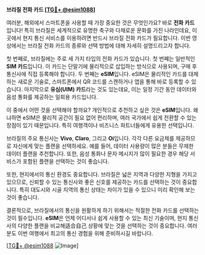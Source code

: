 **브라질 전화 카드 [[TG💪+ @esim1088](https://t.me/s/esim1088)]**

여러분, 해외에서 스마트폰을 사용할 때 가장 중요한 것은 무엇인가요? 바로 **전화 카드**입니다! 특히 브라질은 세계적으로 유명한 축구와 다채로운 문화를 가진 나라인데요, 이곳에서 현지 통신 서비스를 이용하려면 반드시 브라질 전화 카드가 필요합니다. 이번 영상에서는 브라질 전화 카드의 종류와 선택 방법에 대해 자세히 설명드리고자 합니다.

첫 번째로, 브라질에는 주로 세 가지 타입의 전화 카드가 있습니다. 첫 번째는 일반적인 **SIM 카드**입니다. 이 카드는 단말기에 물리적으로 삽입하는 방식으로 사용되며, 구매 후 통신사에 직접 등록해야 합니다. 두 번째는 **eSIM**입니다. eSIM은 물리적인 카드를 대체하는 새로운 기술로, 스마트폰에서 QR 코드를 스캔하거나 앱을 통해 바로 등록할 수 있습니다. 마지막으로 **유심(UIM) 카드**라는 것도 있는데요, 이는 일정 기간 동안 데이터와 음성 통화를 제공하는 일회용 카드입니다.

이 중에서 어떤 것을 선택해야 할까요? 개인적으로 추천하고 싶은 것은 **eSIM**입니다. 왜냐하면 eSIM은 물리적 공간이 필요 없어 편리하며, 여러 국가에서 쉽게 전환할 수 있는 장점이 있기 때문입니다. 특히 여행객이나 비즈니스 파트너들에게 유용한 선택입니다.

브라질의 주요 통신사는 **Vivo**, **Claro**, 그리고 **Oi**입니다. 각각 다른 요금제를 제공하므로 자신에게 맞는 플랜을 선택하세요. 예를 들어, 데이터 사용량이 많은 분들은 무제한 데이터 플랜을 추천합니다. 또한, 음성 통화나 문자 메시지가 많이 필요한 경우 해당 서비스가 포함된 플랜을 선택하는 것이 좋습니다.

또한, 현지에서의 통신 환경도 중요합니다. 브라질은 넓은 지역과 다양한 지형을 가지고 있으므로, 신뢰할 수 있는 통신사와 좋은 신호를 제공하는 카드를 선택하는 것이 중요합니다. 특히 대도시와 시골 지역의 통신 상태는 차이가 있을 수 있으니 미리 확인해 보는 것이 좋습니다.

결론적으로, 브라질에서의 통신을 원활하게 하기 위해서는 적절한 전화 카드를 선택하는 것이 필수입니다. **eSIM**은 언제 어디서나 쉽게 사용할 수 있는 최신 기술이며, 현지 통신사의 다양한 플랜을 비교해适合自己 상황에 맞는 것을 선택하는 것이 중요합니다. 여러분도 이번 여행에서 최고의 통신 경험을 위해 준비하시길 바랍니다.

[[TG💪+ @esim1088](https://t.me/s/esim1088) ![Image](https://i.postimg.cc/Y0z9fWf4/image.png)]
